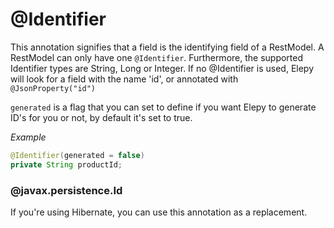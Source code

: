 # @Identifier
This annotation signifies that a field is the identifying field of a RestModel. A RestModel can only have one `@Identifier`. Furthermore, the supported Identifier types are String, Long or Integer.
If no @Identifier is used, Elepy will look for a field with the name 'id', or annotated with `@JsonProperty("id")`

`generated` is a flag that you can set to define if you want Elepy to generate ID's for you or not, by default it's set to true.

_Example_
```java
@Identifier(generated = false)
private String productId;
```
### @javax.persistence.Id
If you're using Hibernate, you can use this annotation as a replacement.